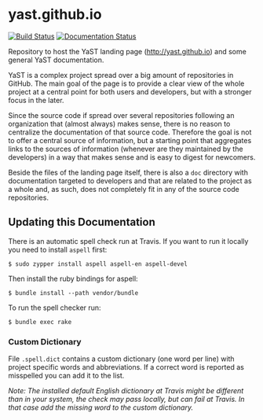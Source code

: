 yast.github.io
==============

[![Build Status](https://travis-ci.org/yast/yast.github.io.svg?branch=master)](https://travis-ci.org/yast/yast.github.io)
[![Documentation Status](https://readthedocs.org/projects/yastgithubio/badge/?version=latest)](https://readthedocs.org/projects/yastgithubio/?badge=latest)


Repository to host the YaST landing page (http://yast.github.io) and some
general YaST documentation.

YaST is a complex project spread over a big amount of repositories in GitHub.
The main goal of the page is to provide a clear view of the whole project at a
central point for both users and developers, but with a stronger focus in the
later.

Since the source code if spread over several repositories following an
organization that (almost always) makes sense, there is no reason to centralize
the documentation of that source code. Therefore the goal is not to offer a
central source of information, but a starting point that aggregates links
to the sources of information (whenever are they maintained by the
developers) in a way that makes sense and is easy to digest for newcomers.

Beside the files of the landing page itself, there is also a ```doc``` directory
with documentation targeted to developers and that are related to the project as
a whole and, as such, does not completely fit in any of the source code
repositories.


Updating this Documentation
---------------------------

There is an automatic spell check run at Travis. If you want to run it locally
you need to install ```aspell``` first:

    $ sudo zypper install aspell aspell-en aspell-devel

Then install the ruby bindings for aspell:

    $ bundle install --path vendor/bundle

To run the spell checker run:

    $ bundle exec rake

### Custom Dictionary ###

File `.spell.dict` contains a custom dictionary (one word per line)
with project specific words and abbreviations. If a correct word is reported
as misspelled you can add it to the list.

*Note: The installed default English dictionary at Travis might be different than
in your system, the check may pass locally, but can fail at Travis. In that case
add the missing word to the custom dictionary.*

